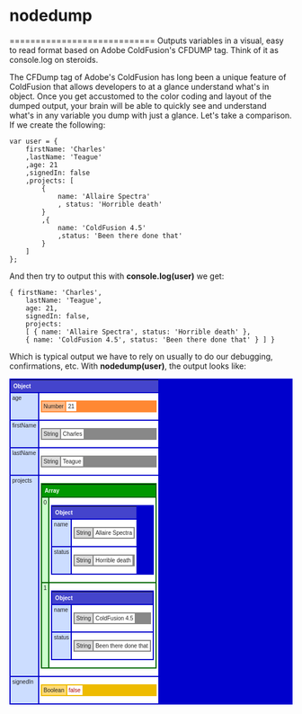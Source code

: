 # nodedump
============================
Outputs variables in a visual, easy to read format based on Adobe ColdFusion's CFDUMP tag. Think of it as console.log on steroids.

The CFDump tag of Adobe's ColdFusion has long been a unique feature of ColdFusion that allows developers to at a glance understand what's in object. Once you get accustomed to the color coding and layout of the dumped output, your brain will be able to quickly see and understand what's in any variable you dump with just a glance. Let's take a comparison. If we create the following:

    var user = {
    	firstName: 'Charles'
		,lastName: 'Teague'
		,age: 21
		,signedIn: false
		,projects: [
			{
				name: 'Allaire Spectra'
				, status: 'Horrible death'
			}
			,{
				name: 'ColdFusion 4.5'
				,status: 'Been there done that'
			}
		]
	};
    
And then try to output this with **console.log(user)** we get:

    { firstName: 'Charles',
        lastName: 'Teague',
        age: 21,
        signedIn: false,
        projects:
        [ { name: 'Allaire Spectra', status: 'Horrible death' },
        { name: 'ColdFusion 4.5', status: 'Been there done that' } ] }
        
Which is typical output we have to rely on usually to do our debugging, confirmations, etc. With **nodedump(user)**, the output looks like:
     
<style type="text/css">
/* Google Code style (c) Aahan Krish <geekpanth3r@gmail.com>*/
td.nodedump-data pre code{display:block;padding:.5em;background:#fff;color:#000}td.nodedump-data pre .comment,td.nodedump-data pre .template_comment,td.nodedump-data pre .javadoc,td.nodedump-data pre .comment *{color:#800}td.nodedump-data pre .keyword,td.nodedump-data pre .method,td.nodedump-data pre .list .title,td.nodedump-data pre .clojure .built_in,td.nodedump-data pre .nginx .title,td.nodedump-data pre .tag .title,td.nodedump-data pre .setting .value,td.nodedump-data pre .winutils,td.nodedump-data pre .tex .command,td.nodedump-data pre .http .title,td.nodedump-data pre .request,td.nodedump-data pre .status{color:#008}td.nodedump-data pre .envvar,td.nodedump-data pre .tex .special{color:#660}td.nodedump-data pre .string,td.nodedump-data pre .tag .value,td.nodedump-data pre .cdata,td.nodedump-data pre .filter .argument,td.nodedump-data pre .attr_selector,td.nodedump-data pre .apache .cbracket,td.nodedump-data pre .date,td.nodedump-data pre .regexp{color:#080}td.nodedump-data pre .sub .identifier,td.nodedump-data pre .pi,td.nodedump-data pre .tag,td.nodedump-data pre .tag .keyword,td.nodedump-data pre .decorator,td.nodedump-data pre .ini .title,td.nodedump-data pre .shebang,td.nodedump-data pre .prompt,td.nodedump-data pre .hexcolor,td.nodedump-data pre .rules .value,td.nodedump-data pre .css .value .number,td.nodedump-data pre .literal,td.nodedump-data pre .symbol,td.nodedump-data pre .ruby .symbol .string,td.nodedump-data pre .number,td.nodedump-data pre .css .function,td.nodedump-data pre .clojure .attribute{color:#066}td.nodedump-data pre .class .title,td.nodedump-data pre .haskell .type,td.nodedump-data pre .smalltalk .class,td.nodedump-data pre .javadoctag,td.nodedump-data pre .yardoctag,td.nodedump-data pre .phpdoc,td.nodedump-data pre .typename,td.nodedump-data pre .tag .attribute,td.nodedump-data pre .doctype,td.nodedump-data pre .class .id,td.nodedump-data pre .built_in,td.nodedump-data pre .setting,td.nodedump-data pre .params,td.nodedump-data pre .variable,td.nodedump-data pre .clojure .title{color:#606}td.nodedump-data pre .css .tag,td.nodedump-data pre .rules .property,td.nodedump-data pre .pseudo,td.nodedump-data pre .subst{color:#000}td.nodedump-data pre .css .class,td.nodedump-data pre .css .id{color:#9B703F}td.nodedump-data pre .value .important{color:#f70;font-weight:700}td.nodedump-data pre .rules .keyword{color:#C5AF75}td.nodedump-data pre .annotation,td.nodedump-data pre .apache .sqbracket,td.nodedump-data pre .nginx .built_in{color:#9B859D}td.nodedump-data pre .preprocessor,td.nodedump-data pre .preprocessor *{color:#444}td.nodedump-data pre .tex .formula{background-color:#EEE;font-style:italic}td.nodedump-data pre .diff .header,td.nodedump-data pre .chunk{color:gray;font-weight:700}td.nodedump-data pre .diff .change{background-color:#BCCFF9}td.nodedump-data pre .addition{background-color:#BAEEBA}td.nodedump-data pre .deletion{background-color:#FFC8BD}td.nodedump-data pre .comment .yardoctag{font-weight:700}</style>
<style type="text/css">
/* nodedump styles */
table.nodedump, table.nodedump th, table.nodedump td { border-collapse: separate; border-spacing:2px; width: auto; line-height:normal; }table.nodedump {    font-size: x-small;	font-family: verdana, arial, helvetica, sans-serif;	cell-spacing: 2px;	background-color: #dddddd;	color: #222222;}table.nodedump .nodedump-label { cursor:pointer; }--table.nodedump td, table.nodedump th { background-color: #eeeeee; }--table.nodedump { background-color: #aaaaaa; }--table.nodedump th { text-align: left; color: white; padding: 5px; background-color: #cccccc; }--table.nodedump td { vertical-align : top; padding: 3px; background-color: #eeeeee; }table.nodedump { background-color: #707000; }table.nodedump th { text-align: left; color: white; padding: 5px; background-color: #ADAD00; }table.nodedump td { vertical-align : top; padding: 3px; background-color: #FFFF9E; }
table.nodedump td.nodedump-data { background-color: #ffffff; }table.nodedump td.nodedump-data pre { line-height:normal; background-color: #ffffff; border:0; padding:0; }
table.nodedump td.nodedump-data pre code { font-size: small; font-family: Consolas, Menlo, Monaco, Lucida Console, monospace; Courier New, monospace, serif; }

table.nodedump-String { background-color: #888888; }table.nodedump-String td.nodedump-String { background-color: #dddddd; }table.nodedump-Number { background-color: #FF8833; }table.nodedump-Number td.nodedump-Number { background-color: #FFB885; }table.nodedump-Boolean { background-color : #eebb00; }table.nodedump-Boolean td.nodedump-Boolean { background-color: #FFDA75; }table.nodedump-Boolean td.nodedump-data span.nodedump-no { color: #aa0000; }table.nodedump-Boolean td.nodedump-data span.nodedump-yes { color: #008800; }table.nodedump-Date { background-color: #CE8D98; }table.nodedump-Date td.nodedump-Date { background-color: #ffcbd4; }table.nodedump-Math td.nodedump-data { color: white; font-weight: bold; background-color: #ADAD00; }table.nodedump-Null, table.nodedump-Undefined { background-color: #333333; }table.nodedump-Null td.nodedump-data, table.nodedump-Undefined td.nodedump-data { color:#ffffff; background-color: #333333; }
table.nodedump-Object {	background-color: #0000cc; }table.nodedump-Object th.nodedump-Object { background-color: #4444cc; }table.nodedump-Object td.nodedump-Object { background-color: #ccddff; }
table.nodedump-Array { background-color: #006600; }table.nodedump-Array th.nodedump-Array { background-color: #009900; }table.nodedump-Array td.nodedump-Array { background-color: #ccffcc; }table.nodedump-Function { background-color: #aa4400; }table.nodedump-Function th.nodedump-Function { background-color: #cc6600; }table.nodedump-RegExp { background-color: #884488; }table.nodedump-RegExp th.nodedump-RegExp { background-color: #aa66aa; }table.nodedump-RegExp td.nodedump-RegExp { background-color: #ffddff; }table.nodedump-Error { background-color: #CC3300; }table.nodedump-Error th.nodedump-Error { background-color: #CC3300; }table.nodedump-Circular-Reference, table.nodedump-Error-thrown { background-color: #333333; }table.nodedump-Circular-Reference td.nodedump-Circular-Reference, table.nodedump-Error-thrown th.nodedump-Error-thrown { background-color: #333333; }table.nodedump-Circular-Reference td.nodedump-label { color: #ffffff; }
</style>
<table class="nodedump nodedump-Object"><tbody><tr><th colspan="2" class="nodedump-label nodedump-Object" title="" onclick="nodedump.toggleTable(this);">Object</th></tr><tr><td class="nodedump-label nodedump-Object" title="" onclick="nodedump.toggleRow(this);">age</td><td class="nodedump-data"><table class="nodedump nodedump-Number"><tbody><tr><td class="nodedump-label nodedump-Number" title="" onclick="nodedump.toggleRow(this);">Number</td><td class="nodedump-data">21</td></tr></tbody></table></td></tr><tr><td class="nodedump-label nodedump-Object" title="" onclick="nodedump.toggleRow(this);">firstName</td><td class="nodedump-data"><table class="nodedump nodedump-String"><tbody><tr><td class="nodedump-label nodedump-String" title="" onclick="nodedump.toggleRow(this);">String</td><td class="nodedump-data">Charles</td></tr></tbody></table></td></tr><tr><td class="nodedump-label nodedump-Object" title="" onclick="nodedump.toggleRow(this);">lastName</td><td class="nodedump-data"><table class="nodedump nodedump-String"><tbody><tr><td class="nodedump-label nodedump-String" title="" onclick="nodedump.toggleRow(this);">String</td><td class="nodedump-data">Teague</td></tr></tbody></table></td></tr><tr><td class="nodedump-label nodedump-Object" title="" onclick="nodedump.toggleRow(this);">projects</td><td class="nodedump-data"><table class="nodedump nodedump-Array"><tbody><tr><th colspan="2" class="nodedump-label nodedump-Array" title="" onclick="nodedump.toggleTable(this);">Array</th></tr><tr><td class="nodedump-label nodedump-Array" title="" onclick="nodedump.toggleRow(this);">0</td><td class="nodedump-data"><table class="nodedump nodedump-Object"><tbody><tr><th colspan="2" class="nodedump-label nodedump-Object" title="" onclick="nodedump.toggleTable(this);">Object</th></tr><tr><td class="nodedump-label nodedump-Object" title="" onclick="nodedump.toggleRow(this);">name</td><td class="nodedump-data"><table class="nodedump nodedump-String"><tbody><tr><td class="nodedump-label nodedump-String" title="" onclick="nodedump.toggleRow(this);">String</td><td class="nodedump-data">Allaire Spectra</td></tr></tbody></table></td></tr><tr><td class="nodedump-label nodedump-Object" title="" onclick="nodedump.toggleRow(this);">status</td><td class="nodedump-data"><table class="nodedump nodedump-String"><tbody><tr><td class="nodedump-label nodedump-String" title="" onclick="nodedump.toggleRow(this);">String</td><td class="nodedump-data">Horrible death</td></tr></tbody></table></td></tr></tbody></table></td></tr><tr><td class="nodedump-label nodedump-Array" title="" onclick="nodedump.toggleRow(this);">1</td><td class="nodedump-data"><table class="nodedump nodedump-Object"><tbody><tr><th colspan="2" class="nodedump-label nodedump-Object" title="" onclick="nodedump.toggleTable(this);">Object</th></tr><tr><td class="nodedump-label nodedump-Object" title="" onclick="nodedump.toggleRow(this);">name</td><td class="nodedump-data"><table class="nodedump nodedump-String"><tbody><tr><td class="nodedump-label nodedump-String" title="" onclick="nodedump.toggleRow(this);">String</td><td class="nodedump-data">ColdFusion 4.5</td></tr></tbody></table></td></tr><tr><td class="nodedump-label nodedump-Object" title="" onclick="nodedump.toggleRow(this);">status</td><td class="nodedump-data"><table class="nodedump nodedump-String"><tbody><tr><td class="nodedump-label nodedump-String" title="" onclick="nodedump.toggleRow(this);">String</td><td class="nodedump-data">Been there done that</td></tr></tbody></table></td></tr></tbody></table></td></tr></tbody></table></td></tr><tr><td class="nodedump-label nodedump-Object" title="" onclick="nodedump.toggleRow(this);">signedIn</td><td class="nodedump-data"><table class="nodedump nodedump-Boolean"><tbody><tr><td class="nodedump-label nodedump-Boolean" title="" onclick="nodedump.toggleRow(this);">Boolean</td><td class="nodedump-data"><span class="nodedump-no">false</span></td></tr></tbody></table></td></tr></tbody></table>